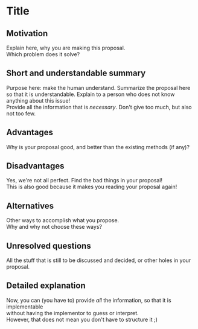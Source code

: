 # Title

## Motivation  
Explain here, why you are making this proposal.  
Which problem does it solve?  

## Short and understandable summary
Purpose here: make the human understand.
Summarize the proposal here so that it is understandable. Explain to a person who does not know anything about this issue!  
Provide all the information that is *necessary*. Don't give too much, but also not too few.  

## Advantages
Why is your proposal good, and better than the existing methods (if any)?

## Disadvantages
Yes, we're not all perfect. Find the bad things in your proposal!  
This is also good because it makes you reading your proposal again!

## Alternatives  
Other ways to accomplish what you propose.  
Why and why not choose these ways?

## Unresolved questions
All the stuff that is still to be discussed and decided, or other holes in your proposal.  

## Detailed explanation
Now, you can (you have to) provide *all* the information, so that it is implementable  
without having the implementor to guess or interpret.  
However, that does not mean you don't have to structure it ;)

